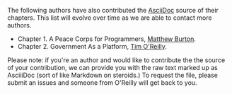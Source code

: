 The following authors have also contributed the [AsciiDoc](http://www.methods.co.nz/asciidoc/) source of their chapters.  This list will evolve over time as we are able to contact more authors.

* Chapter 1.  A Peace Corps for Programmers, [Matthew Burton](http://matthewburton.org/).
* Chapter 2.  Government As a Platform, [Tim O'Reilly](https://twitter.com/timoreilly).

Please note: if you're an author and would like to contribute the the source of your contribution, we can provide you with the raw text marked up as AsciiiDoc (sort of like Markdown on steroids.)  To request the file, please submit an issues and someone from O'Reilly will get back to you.
